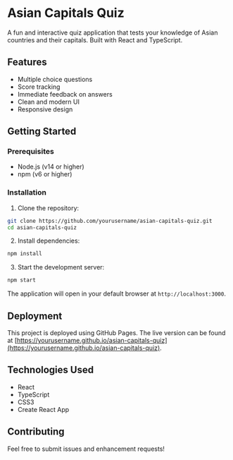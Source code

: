 # Asian Capitals Quiz

A fun and interactive quiz application that tests your knowledge of Asian countries and their capitals. Built with React and TypeScript.

## Features

- Multiple choice questions
- Score tracking
- Immediate feedback on answers
- Clean and modern UI
- Responsive design

## Getting Started

### Prerequisites

- Node.js (v14 or higher)
- npm (v6 or higher)

### Installation

1. Clone the repository:
```bash
git clone https://github.com/yourusername/asian-capitals-quiz.git
cd asian-capitals-quiz
```

2. Install dependencies:
```bash
npm install
```

3. Start the development server:
```bash
npm start
```

The application will open in your default browser at `http://localhost:3000`.

## Deployment

This project is deployed using GitHub Pages. The live version can be found at [https://yourusername.github.io/asian-capitals-quiz](https://yourusername.github.io/asian-capitals-quiz).

## Technologies Used

- React
- TypeScript
- CSS3
- Create React App

## Contributing

Feel free to submit issues and enhancement requests! 